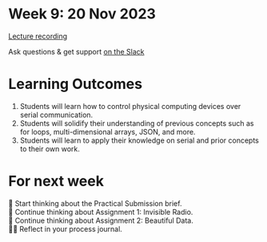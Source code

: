 # Week 9: 20 Nov 2023

[Lecture recording](https://ual.cloud.panopto.eu/Panopto/Pages/Viewer.aspx?id=72de559d-33dd-48ae-9fad-b08500de4bed)  

Ask questions & get support [on the Slack](https://ual-cci.slack.com/)

# Learning Outcomes

1. Students will learn how to control physical computing devices over serial communication.
1. Students will solidify their understanding of previous concepts such as for loops, multi-dimensional arrays, JSON, and more.
1. Students will learn to apply their knowledge on serial and prior concepts to their own work.

# For next week

💭 Start thinking about the Practical Submission brief.  
💭 Continue thinking about Assignment 1: Invisible Radio.  
💭 Continue thinking about Assignment 2: Beautiful Data.  
✍🏼 Reflect in your process journal.
